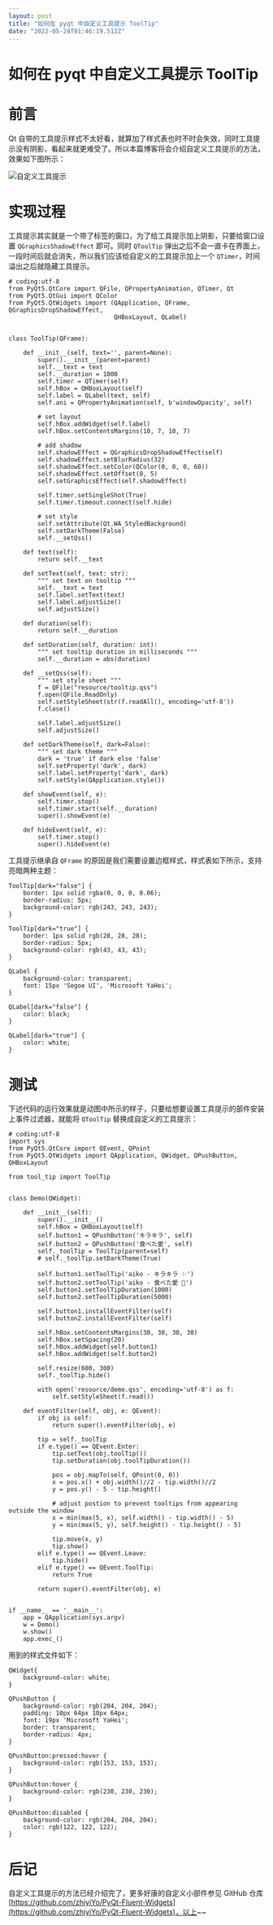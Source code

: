 ```yaml
---
layout: post
title: "如何在 pyqt 中自定义工具提示 ToolTip"
date: "2022-05-24T01:46:19.512Z"
---
```

如何在 pyqt 中自定义工具提示 ToolTip
=========================

前言
==

Qt 自带的工具提示样式不太好看，就算加了样式表也时不时会失效，同时工具提示没有阴影，看起来就更难受了。所以本篇博客将会介绍自定义工具提示的方法，效果如下图所示：

![自定义工具提示](https://img2022.cnblogs.com/blog/2065884/202205/2065884-20220523233519723-144370220.gif)

实现过程
====

工具提示其实就是一个带了标签的窗口，为了给工具提示加上阴影，只要给窗口设置 `QGraphicsShadowEffect` 即可。同时 `QToolTip` 弹出之后不会一直卡在界面上，一段时间后就会消失，所以我们应该给自定义的工具提示加上一个 `QTimer`，时间溢出之后就隐藏工具提示。

    # coding:utf-8
    from PyQt5.QtCore import QFile, QPropertyAnimation, QTimer, Qt
    from PyQt5.QtGui import QColor
    from PyQt5.QtWidgets import (QApplication, QFrame, QGraphicsDropShadowEffect,
                                 QHBoxLayout, QLabel)
    
    
    class ToolTip(QFrame):
    
        def __init__(self, text='', parent=None):
            super().__init__(parent=parent)
            self.__text = text
            self.__duration = 1000
            self.timer = QTimer(self)
            self.hBox = QHBoxLayout(self)
            self.label = QLabel(text, self)
            self.ani = QPropertyAnimation(self, b'windowOpacity', self)
    
            # set layout
            self.hBox.addWidget(self.label)
            self.hBox.setContentsMargins(10, 7, 10, 7)
    
            # add shadow
            self.shadowEffect = QGraphicsDropShadowEffect(self)
            self.shadowEffect.setBlurRadius(32)
            self.shadowEffect.setColor(QColor(0, 0, 0, 60))
            self.shadowEffect.setOffset(0, 5)
            self.setGraphicsEffect(self.shadowEffect)
    
            self.timer.setSingleShot(True)
            self.timer.timeout.connect(self.hide)
    
            # set style
            self.setAttribute(Qt.WA_StyledBackground)
            self.setDarkTheme(False)
            self.__setQss()
    
        def text(self):
            return self.__text
    
        def setText(self, text: str):
            """ set text on tooltip """
            self.__text = text
            self.label.setText(text)
            self.label.adjustSize()
            self.adjustSize()
    
        def duration(self):
            return self.__duration
    
        def setDuration(self, duration: int):
            """ set tooltip duration in milliseconds """
            self.__duration = abs(duration)
    
        def __setQss(self):
            """ set style sheet """
            f = QFile("resource/tooltip.qss")
            f.open(QFile.ReadOnly)
            self.setStyleSheet(str(f.readAll(), encoding='utf-8'))
            f.close()
    
            self.label.adjustSize()
            self.adjustSize()
    
        def setDarkTheme(self, dark=False):
            """ set dark theme """
            dark = 'true' if dark else 'false'
            self.setProperty('dark', dark)
            self.label.setProperty('dark', dark)
            self.setStyle(QApplication.style())
    
        def showEvent(self, e):
            self.timer.stop()
            self.timer.start(self.__duration)
            super().showEvent(e)
    
        def hideEvent(self, e):
            self.timer.stop()
            super().hideEvent(e)
    

工具提示继承自 `QFrame` 的原因是我们需要设置边框样式，样式表如下所示，支持亮暗两种主题：

    ToolTip[dark="false"] {
        border: 1px solid rgba(0, 0, 0, 0.06);
        border-radius: 5px;
        background-color: rgb(243, 243, 243);
    }
    
    ToolTip[dark="true"] {
        border: 1px solid rgb(28, 28, 28);
        border-radius: 5px;
        background-color: rgb(43, 43, 43);
    }
    
    QLabel {
        background-color: transparent;
        font: 15px 'Segoe UI', 'Microsoft YaHei';
    }
    
    QLabel[dark="false"] {
        color: black;
    }
    
    QLabel[dark="true"] {
        color: white;
    }
    

测试
==

下述代码的运行效果就是动图中所示的样子，只要给想要设置工具提示的部件安装上事件过滤器，就能将 `QToolTip` 替换成自定义的工具提示：

    # coding:utf-8
    import sys
    from PyQt5.QtCore import QEvent, QPoint
    from PyQt5.QtWidgets import QApplication, QWidget, QPushButton, QHBoxLayout
    
    from tool_tip import ToolTip
    
    
    class Demo(QWidget):
    
        def __init__(self):
            super().__init__()
            self.hBox = QHBoxLayout(self)
            self.button1 = QPushButton('キラキラ', self)
            self.button2 = QPushButton('食べた愛', self)
            self._toolTip = ToolTip(parent=self)
            # self._toolTip.setDarkTheme(True)
    
            self.button1.setToolTip('aiko - キラキラ ✨')
            self.button2.setToolTip('aiko - 食べた愛 🥰')
            self.button1.setToolTipDuration(1000)
            self.button2.setToolTipDuration(5000)
    
            self.button1.installEventFilter(self)
            self.button2.installEventFilter(self)
    
            self.hBox.setContentsMargins(30, 30, 30, 30)
            self.hBox.setSpacing(20)
            self.hBox.addWidget(self.button1)
            self.hBox.addWidget(self.button2)
    
            self.resize(600, 300)
            self._toolTip.hide()
    
            with open('resource/demo.qss', encoding='utf-8') as f:
                self.setStyleSheet(f.read())
    
        def eventFilter(self, obj, e: QEvent):
            if obj is self:
                return super().eventFilter(obj, e)
    
            tip = self._toolTip
            if e.type() == QEvent.Enter:
                tip.setText(obj.toolTip())
                tip.setDuration(obj.toolTipDuration())
    
                pos = obj.mapTo(self, QPoint(0, 0))
                x = pos.x() + obj.width()//2 - tip.width()//2
                y = pos.y() - 5 - tip.height()
    
                # adjust postion to prevent tooltips from appearing outside the window
                x = min(max(5, x), self.width() - tip.width() - 5)
                y = min(max(5, y), self.height() - tip.height() - 5)
    
                tip.move(x, y)
                tip.show()
            elif e.type() == QEvent.Leave:
                tip.hide()
            elif e.type() == QEvent.ToolTip:
                return True
    
            return super().eventFilter(obj, e)
    
    
    if __name__ == '__main__':
        app = QApplication(sys.argv)
        w = Demo()
        w.show()
        app.exec_()
    
    

用到的样式文件如下：

    QWidget{
        background-color: white;
    }
    
    QPushButton {
        background-color: rgb(204, 204, 204);
        padding: 10px 64px 10px 64px;
        font: 19px 'Microsoft YaHei';
        border: transparent;
        border-radius: 4px;
    }
    
    QPushButton:pressed:hover {
        background-color: rgb(153, 153, 153);
    }
    
    QPushButton:hover {
        background-color: rgb(230, 230, 230);
    }
    
    QPushButton:disabled {
        background-color: rgb(204, 204, 204);
        color: rgb(122, 122, 122);
    }
    

后记
==

自定义工具提示的方法已经介绍完了，更多好康的自定义小部件参见 GitHub 仓库 [https://github.com/zhiyiYo/PyQt-Fluent-Widgets](https://github.com/zhiyiYo/PyQt-Fluent-Widgets)，以上~~